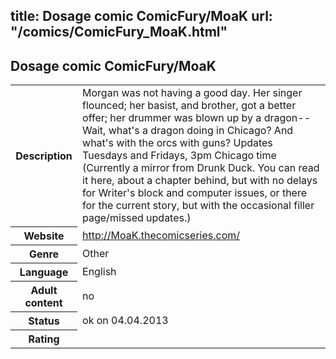 title: Dosage comic ComicFury/MoaK
url: "/comics/ComicFury_MoaK.html"
---
Dosage comic ComicFury/MoaK
-----------------------------------------

<table class="comicinfo">
<tr>
<th>Description</th><td>Morgan was not having a good day. Her singer flounced; her basist, and brother, got a better offer; her drummer was blown up by a dragon-- Wait, what's a dragon doing in Chicago? And what's with the orcs with guns? Updates Tuesdays and Fridays, 3pm Chicago time (Currently a mirror from Drunk Duck. You can read it here, about a chapter behind, but with no delays for Writer's block and computer issues, or there for the current story, but with the occasional filler page/missed updates.)</td>
</tr>
<tr>
<th>Website</th><td><a href="http://MoaK.thecomicseries.com/">http://MoaK.thecomicseries.com/</a></td>
</tr>
<tr>
<th>Genre</th><td>Other</td>
</tr>
<tr>
<th>Language</th><td>English</td>
</tr>
<tr>
<th>Adult content</th><td>no</td>
</tr>
<tr>
<th>Status</th><td>ok on 04.04.2013</td>
</tr>
<tr>
<th>Rating</th><td><div class="g-plusone" data-size="standard" data-annotation="bubble"
 data-href="http://MoaK.thecomicseries.com/"></div></td>
</tr>
</table>
<script type="text/javascript">
  (function() {
    var po = document.createElement('script'); po.type = 'text/javascript'; po.async = true;
    po.src = 'https://apis.google.com/js/plusone.js';
    var s = document.getElementsByTagName('script')[0]; s.parentNode.insertBefore(po, s);
  })();
</script>
